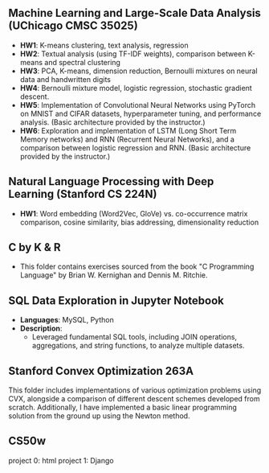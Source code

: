## Machine Learning and Large-Scale Data Analysis (UChicago CMSC 35025)

- **HW1**: K-means clustering, text analysis, regression
- **HW2**: Textual analysis (using TF-IDF weights), comparison between K-means and spectral clustering
- **HW3**: PCA, K-means, dimension reduction, Bernoulli mixtures on  neural data and handwritten digits
- **HW4**: Bernoulli mixture model, logistic regression, stochastic gradient descent.
- **HW5**: Implementation of Convolutional Neural Networks using PyTorch on MNIST and CIFAR datasets, hyperparameter tuning, and performance analysis. (Basic architecture provided by the instructor.)
- **HW6**: Exploration and implementation of LSTM (Long Short Term Memory networks) and RNN (Recurrent Neural Networks), and a comparison between logistic regression and RNN. (Basic architecture provided by the instructor.)

## Natural Language Processing with Deep Learning (Stanford CS 224N)

- **HW1**: Word embedding (Word2Vec, GloVe) vs. co-occurrence matrix comparison, cosine similarity, bias addressing, dimensionality reduction

## C by K & R

- This folder contains exercises sourced from the book "C Programming Language" by Brian W. Kernighan and Dennis M. Ritchie.
  
## SQL Data Exploration in Jupyter Notebook

- **Languages**: MySQL, Python
- **Description**: 
    - Leveraged fundamental SQL tools, including JOIN operations, aggregations, and string functions, to analyze multiple datasets.

## Stanford Convex Optimization 263A
This folder includes implementations of various optimization problems using CVX, alongside a comparison of different descent schemes developed from scratch. Additionally, I have implemented a basic linear programming solution from the ground up using the Newton method.

## CS50w
project 0: html
project 1: Django
